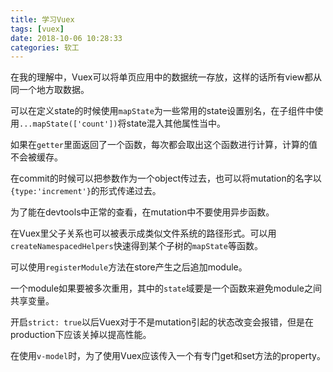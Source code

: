 ```yaml
---
title: 学习Vuex
tags: [vuex]
date: 2018-10-06 10:28:33
categories: 软工
---
```


在我的理解中，Vuex可以将单页应用中的数据统一存放，这样的话所有view都从同一个地方取数据。

可以在定义state的时候使用`mapState`为一些常用的state设置别名，在子组件中使用`...mapState(['count'])`将state混入其他属性当中。

如果在`getter`里面返回了一个函数，每次都会取出这个函数进行计算，计算的值不会被缓存。

在commit的时候可以把参数作为一个object传过去，也可以将mutation的名字以`{type:'increment'}`的形式传递过去。

为了能在devtools中正常的查看，在mutation中不要使用异步函数。

在Vuex里父子关系也可以被表示成类似文件系统的路径形式。可以用`createNamespacedHelpers`快速得到某个子树的`mapState`等函数。

可以使用`registerModule`方法在store产生之后追加module。

一个module如果要被多次重用，其中的`state`域要是一个函数来避免module之间共享变量。

开启`strict: true`以后Vuex对于不是mutation引起的状态改变会报错，但是在production下应该关掉以提高性能。

在使用`v-model`时，为了使用Vuex应该传入一个有专门get和set方法的property。

